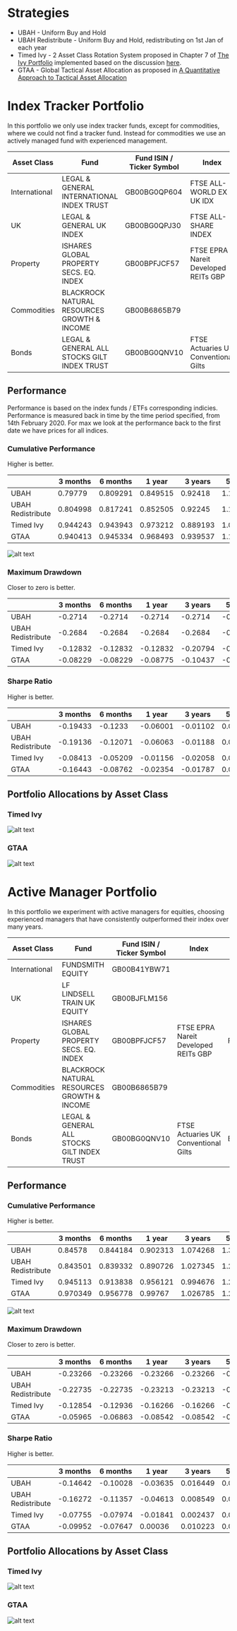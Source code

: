 # Strategies

* UBAH - Uniform Buy and Hold
* UBAH Redistribute - Uniform Buy and Hold, redistributing on 1st Jan of each year
* Timed Ivy - 2 Asset Class Rotation System proposed in Chapter 7 of [The Ivy Portfolio](https://books.google.co.uk/books/about/The_Ivy_Portfolio.html?id=DP_YREBTXREC&redir_esc=y) implemented based on the discussion [here](https://www.stopsaving.com/how-harvard-and-yale-invest/).
* GTAA - Global Tactical Asset Allocation as proposed in [A Quantitative Approach to Tactical Asset Allocation
](https://poseidon01.ssrn.com/delivery.php?ID=276073029008000083007122114088076120022037040029059051090103083007005091075067077077038055005012119033032068009088005064103126055081044083067125127028086097081026060017015031091105004107003127021113004123018086102115092104024121115127064064118029074&EXT=pdf)

# Index Tracker Portfolio

In this portfolio we only use index tracker funds, except for commodities, where we could not find a tracker fund. Instead
for commodities we use an actively managed fund with experienced management.

| Asset Class   | Fund                                        | Fund ISIN / Ticker Symbol | Index                                | Index ISIN    |
|---------------|---------------------------------------------|---------------------------|--------------------------------------|---------------|
| International | LEGAL & GENERAL INTERNATIONAL INDEX TRUST   | GB00BG0QP604              | FTSE ALL-WORLD EX UK IDX             | FTAWXUKSP:FSI |
| UK            | LEGAL & GENERAL UK INDEX                    | GB00BG0QPJ30              | FTSE ALL-SHARE INDEX                 | FTASXS:FSI    |
| Property      | ISHARES GLOBAL PROPERTY SECS. EQ. INDEX     | GB00BPFJCF57              | FTSE EPRA Nareit Developed REITs GBP | FTERGLS:FSI   |
| Commodities   | BLACKROCK NATURAL RESOURCES GROWTH & INCOME                | GB00B6865B79                      |             |       |
| Bonds         | LEGAL & GENERAL ALL STOCKS GILT INDEX TRUST | GB00BG0QNV10              | FTSE Actuaries UK Conventional Gilts | BG05:FSI      |

## Performance

Performance is based on the index funds / ETFs corresponding indicies. Performance is measured back in time by the time period
specified, from 14th February 2020. For max we look at the performance back to the first date we have prices for
all indices.

### Cumulative Performance

Higher is better.

|                   | 3 months | 6 months | 1 year   | 3 years  | 5 years  | Max      |
|-------------------|----------|----------|----------|----------|----------|----------|
| UBAH              | 0.79779  | 0.809291 | 0.849515 | 0.92418  | 1.110097 | 1.426948 |
| UBAH Redistribute | 0.804998 | 0.817241 | 0.852505 | 0.92245  | 1.109464 | 1.424169 |
| Timed Ivy         | 0.944243 | 0.943943 | 0.973212 | 0.889193 | 1.05019  | 1.500188 |
| GTAA              | 0.940413 | 0.945334 | 0.968493 | 0.939537 | 1.109518 | 1.360056 |

![alt text](https://github.com/KieranLitschel/PortfolioBacktesting/blob/master/Historical%20Prices/Index%20Results/Returns.png "Return on Investment Graph")

### Maximum Drawdown

Closer to zero is better.

|                   | 3 months | 6 months | 1 year   | 3 years  | 5 years  | Max      |
|-------------------|----------|----------|----------|----------|----------|----------|
| UBAH              | -0.2714  | -0.2714  | -0.2714  | -0.2714  | -0.2714  | -0.2714  |
| UBAH Redistribute | -0.2684  | -0.2684  | -0.2684  | -0.2684  | -0.2684  | -0.2684  |
| Timed Ivy         | -0.12832 | -0.12832 | -0.12832 | -0.20794 | -0.20794 | -0.20794 |
| GTAA              | -0.08229 | -0.08229 | -0.08775 | -0.10437 | -0.10437 | -0.10437 |

### Sharpe Ratio

Higher is better.

|                   | 3 months | 6 months | 1 year   | 3 years  | 5 years  | Max      |
|-------------------|----------|----------|----------|----------|----------|----------|
| UBAH              | -0.19433 | -0.1233  | -0.06001 | -0.01102 | 0.015238 | 0.030756 |
| UBAH Redistribute | -0.19136 | -0.12071 | -0.06063 | -0.01188 | 0.015349 | 0.031023 |
| Timed Ivy         | -0.08413 | -0.05209 | -0.01156 | -0.02058 | 0.008942 | 0.033274 |
| GTAA              | -0.16443 | -0.08762 | -0.02354 | -0.01787 | 0.020553 | 0.037382 |

## Portfolio Allocations by Asset Class

### Timed Ivy

![alt text](https://github.com/KieranLitschel/PortfolioBacktesting/blob/master/Historical%20Prices/Index%20Results/Timed%20Ivy%20Allocations.png "Portfolio allocation % in each asset class for Timed Ivy")

### GTAA

![alt text](https://github.com/KieranLitschel/PortfolioBacktesting/blob/master/Historical%20Prices/Index%20Results/GTAA%20Allocations.png "Portfolio allocation % in each asset class for GTAA")

# Active Manager Portfolio

In this portfolio we experiment with active managers for equities, choosing experienced managers that have consistently
outperformed their index over many years.

| Asset Class   | Fund                                        | Fund ISIN / Ticker Symbol | Index                                | Index ISIN    |
|---------------|---------------------------------------------|---------------------------|--------------------------------------|---------------|
| International | FUNDSMITH EQUITY   | GB00B41YBW71              |             |  |
| UK            | LF LINDSELL TRAIN UK EQUITY                    | GB00BJFLM156              |                  |    |
| Property      | ISHARES GLOBAL PROPERTY SECS. EQ. INDEX     | GB00BPFJCF57              | FTSE EPRA Nareit Developed REITs GBP | FTERGLS:FSI   |
| Commodities   | BLACKROCK NATURAL RESOURCES GROWTH & INCOME                | GB00B6865B79                      |             |       |
| Bonds         | LEGAL & GENERAL ALL STOCKS GILT INDEX TRUST | GB00BG0QNV10              | FTSE Actuaries UK Conventional Gilts | BG05:FSI      |

## Performance

### Cumulative Performance

Higher is better.

|                   | 3 months | 6 months | 1 year   | 3 years  | 5 years  | Max      |
|-------------------|----------|----------|----------|----------|----------|----------|
| UBAH              | 0.84578  | 0.844184 | 0.902313 | 1.074268 | 1.367042 | 1.939729 |
| UBAH Redistribute | 0.843501 | 0.839332 | 0.890726 | 1.027345 | 1.293372 | 1.815477 |
| Timed Ivy         | 0.945113 | 0.913838 | 0.956121 | 0.994676 | 1.222826 | 1.789389 |
| GTAA              | 0.970349 | 0.956778 | 0.99767  | 1.026785 | 1.249766 | 1.672688 |

![alt text](https://github.com/KieranLitschel/PortfolioBacktesting/blob/master/Historical%20Prices/Active%20Results/Returns.png "Return on Investment Graph")

### Maximum Drawdown

Closer to zero is better.

|                   | 3 months | 6 months | 1 year   | 3 years  | 5 years  | Max      |
|-------------------|----------|----------|----------|----------|----------|----------|
| UBAH              | -0.23266 | -0.23266 | -0.23266 | -0.23266 | -0.23266 | -0.23266 |
| UBAH Redistribute | -0.22735 | -0.22735 | -0.23213 | -0.23213 | -0.23213 | -0.23213 |
| Timed Ivy         | -0.12854 | -0.12936 | -0.16266 | -0.16266 | -0.16266 | -0.16266 |
| GTAA              | -0.05965 | -0.06863 | -0.08542 | -0.08542 | -0.08542 | -0.08792 |

### Sharpe Ratio

Higher is better.

|                   | 3 months | 6 months | 1 year   | 3 years  | 5 years  | Max      |
|-------------------|----------|----------|----------|----------|----------|----------|
| UBAH              | -0.14642 | -0.10028 | -0.03635 | 0.016449 | 0.03819  | 0.054425 |
| UBAH Redistribute | -0.16272 | -0.11357 | -0.04613 | 0.008549 | 0.033619 | 0.05153  |
| Timed Ivy         | -0.07755 | -0.07974 | -0.01841 | 0.002437 | 0.02482  | 0.044474 |
| GTAA              | -0.09952 | -0.07647 | 0.00036  | 0.010223 | 0.038873 | 0.05859  |

## Portfolio Allocations by Asset Class

### Timed Ivy

![alt text](https://github.com/KieranLitschel/PortfolioBacktesting/blob/master/Historical%20Prices/Active%20Results/Timed%20Ivy%20Allocations.png "Portfolio allocation % in each asset class for Timed Ivy")

### GTAA

![alt text](https://github.com/KieranLitschel/PortfolioBacktesting/blob/master/Historical%20Prices/Active%20Results/GTAA%20Allocations.png "Portfolio allocation % in each asset class for GTAA")